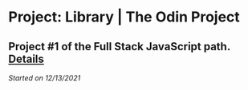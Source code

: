 # Project: Library | The Odin Project
## Project #1 of the Full Stack JavaScript path. [Details](https://www.theodinproject.com/paths/full-stack-javascript/courses/javascript/lessons/library)


*Started on 12/13/2021*

